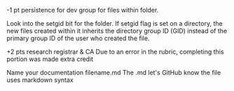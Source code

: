 -1 pt persistence for dev group for files within folder.

Look into the setgid bit for the folder. If setgid flag is set on a directory, the new files created within it inherits the directory group ID (GID) instead of the primary group ID of the user who created the file.

+2 pts research registrar & CA
Due to an error in the rubric, completing this portion was made extra credit

Name your documentation filename.md The .md let's GitHub know the file uses markdown syntax